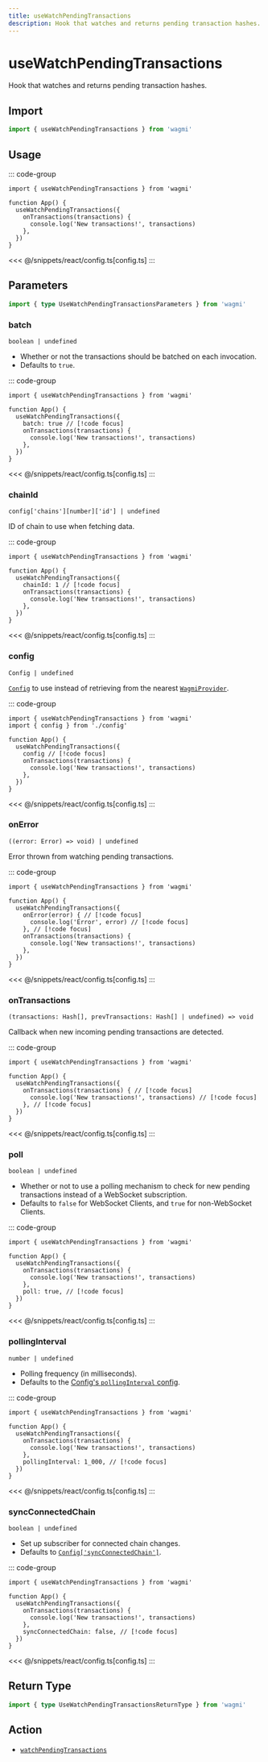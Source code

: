 ```yaml
---
title: useWatchPendingTransactions
description: Hook that watches and returns pending transaction hashes.
---
```


# useWatchPendingTransactions

Hook that watches and returns pending transaction hashes.

## Import

```ts
import { useWatchPendingTransactions } from 'wagmi'
```

## Usage

::: code-group
```tsx [index.tsx]
import { useWatchPendingTransactions } from 'wagmi'

function App() {
  useWatchPendingTransactions({
    onTransactions(transactions) {
      console.log('New transactions!', transactions)
    },
  })
}
```
<<< @/snippets/react/config.ts[config.ts]
:::

## Parameters

```ts
import { type UseWatchPendingTransactionsParameters } from 'wagmi'
```

### batch

`boolean | undefined`

- Whether or not the transactions should be batched on each invocation.
- Defaults to `true`.

::: code-group
```tsx [index.tsx]
import { useWatchPendingTransactions } from 'wagmi'

function App() {
  useWatchPendingTransactions({
    batch: true // [!code focus]
    onTransactions(transactions) {
      console.log('New transactions!', transactions)
    },
  })
}
```
<<< @/snippets/react/config.ts[config.ts]
:::

### chainId

`config['chains'][number]['id'] | undefined`

ID of chain to use when fetching data.

::: code-group
```tsx [index.tsx]
import { useWatchPendingTransactions } from 'wagmi'

function App() {
  useWatchPendingTransactions({
    chainId: 1 // [!code focus]
    onTransactions(transactions) {
      console.log('New transactions!', transactions)
    },
  })
}
```
<<< @/snippets/react/config.ts[config.ts]
:::

### config

`Config | undefined`

[`Config`](/react/api/createConfig#config) to use instead of retrieving from the nearest [`WagmiProvider`](/react/api/WagmiProvider).

::: code-group
```tsx [index.tsx]
import { useWatchPendingTransactions } from 'wagmi'
import { config } from './config'

function App() {
  useWatchPendingTransactions({
    config // [!code focus]
    onTransactions(transactions) {
      console.log('New transactions!', transactions)
    },
  })
}
```
<<< @/snippets/react/config.ts[config.ts]
:::

### onError

`((error: Error) => void) | undefined`

Error thrown from watching pending transactions.

::: code-group
```tsx [index.tsx]
import { useWatchPendingTransactions } from 'wagmi'

function App() {
  useWatchPendingTransactions({
    onError(error) { // [!code focus]
      console.log('Error', error) // [!code focus]
    }, // [!code focus]
    onTransactions(transactions) {
      console.log('New transactions!', transactions)
    },
  })
}
```
<<< @/snippets/react/config.ts[config.ts]
:::

### onTransactions

`(transactions: Hash[], prevTransactions: Hash[] | undefined) => void`

Callback when new incoming pending transactions are detected.

::: code-group
```tsx [index.tsx]
import { useWatchPendingTransactions } from 'wagmi'

function App() {
  useWatchPendingTransactions({
    onTransactions(transactions) { // [!code focus]
      console.log('New transactions!', transactions) // [!code focus]
    }, // [!code focus]
  })
}
```
<<< @/snippets/react/config.ts[config.ts]
:::

### poll

`boolean | undefined`

- Whether or not to use a polling mechanism to check for new pending transactions instead of a WebSocket subscription.
- Defaults to `false` for WebSocket Clients, and `true` for non-WebSocket Clients.

::: code-group
```tsx [index.tsx]
import { useWatchPendingTransactions } from 'wagmi'

function App() {
  useWatchPendingTransactions({
    onTransactions(transactions) {
      console.log('New transactions!', transactions)
    },
    poll: true, // [!code focus]
  })
}
```
<<< @/snippets/react/config.ts[config.ts]
:::

### pollingInterval

`number | undefined`

- Polling frequency (in milliseconds).
- Defaults to the [Config's `pollingInterval` config](/core/api/createConfig#pollinginterval).

::: code-group
```tsx [index.tsx]
import { useWatchPendingTransactions } from 'wagmi'

function App() {
  useWatchPendingTransactions({
    onTransactions(transactions) {
      console.log('New transactions!', transactions)
    },
    pollingInterval: 1_000, // [!code focus]
  })
}
```
<<< @/snippets/react/config.ts[config.ts]
:::

### syncConnectedChain

`boolean | undefined`

- Set up subscriber for connected chain changes.
- Defaults to [`Config['syncConnectedChain']`](/core/api/createConfig#syncconnectedchain).

::: code-group
```tsx [index.tsx]
import { useWatchPendingTransactions } from 'wagmi'

function App() {
  useWatchPendingTransactions({
    onTransactions(transactions) {
      console.log('New transactions!', transactions)
    },
    syncConnectedChain: false, // [!code focus]
  })
}
```
<<< @/snippets/react/config.ts[config.ts]
:::

## Return Type

```ts
import { type UseWatchPendingTransactionsReturnType } from 'wagmi'
```

## Action

- [`watchPendingTransactions`](/core/api/actions/watchPendingTransactions)
